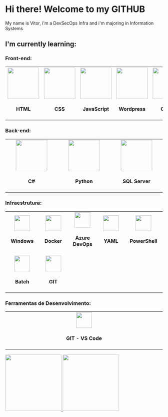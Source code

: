 # Hi there! Welcome to my GITHUB
My name is Vitor, i'm a DevSecOps Infra and i'm majoring in Information Systems

<h2>I'm currently learning:</h2>

<h3>Front-end:</h3>
<center>
<table>
  <tr>
    <td style='width: 10%; text-align: center;'>
      <img src="https://cdn.jsdelivr.net/npm/devicon@2.16.0/icons/html5/html5-original.svg" height='100px' width='100px' /><br>
      <h4>HTML</h4>
    </td>
    <td style='width: 10%; text-align: center;'>
      <img src="https://cdn.jsdelivr.net/npm/devicon@2.16.0/icons/css3/css3-original.svg" height='100px' width='100px' /><br>
      <h4>CSS</h4>
    </td>
    <td style='width: 10%; text-align: center;'>
      <img src="https://cdn.jsdelivr.net/npm/devicon@2.16.0/icons/javascript/javascript-original.svg" height='100px' width='100px' /><br>
      <h4>JavaScript</h4>
    </td>
    <td style='width: 10%; text-align: center;'>
      <img src="https://cdn.jsdelivr.net/npm/devicon@2.15.1/icons/wordpress/wordpress-plain.svg" height='100px' width='100px' /><br>
      <h4>Wordpress</h4>
    </td>
    <td style='width: 10%; text-align: center;'>
      <img src="https://cdn.jsdelivr.net/npm/devicon@2.16.0/icons/canva/canva-original.svg" height='100px' width='100px' /><br>
      <h4>Canva</h4>
    </td>
  </tr>
</table>
</center>

<h3>Back-end:</h3>
<center>
<table>
  <tr>
    <td style='width: 10%; text-align: center;'>
      <img src="https://cdn.jsdelivr.net/gh/devicons/devicon@latest/icons/csharp/csharp-original.svg" height='100px' width='100px' /><br>
      <h4>C#</h4>
    </td>
    <td style='width: 10%; text-align: center;'>
      <img src="https://cdn.jsdelivr.net/npm/devicon@2.16.0/icons/python/python-original.svg" height='100px' width='100px' /><br>
      <h4>Python</h4>
    </td>
    <td style='width: 10%; text-align: center;'>
      <img src="https://cdn.jsdelivr.net/gh/devicons/devicon@latest/icons/microsoftsqlserver/microsoftsqlserver-original.svg" height='100px' width='100px' /><br>
      <h4>SQL Server</h4>
    </td>
  </tr>
</table>
</center>

<h3>Infraestrutura:</h3>
<center>
<table>
  <tr>
    <td style='width: 10%; text-align: center;'>
      <img src="https://cdn.jsdelivr.net/npm/devicon@2.16.0/icons/windows8/windows8-original.svg" height='50px' width='50px' /><br>
      <h4>Windows</h4>
    </td>
    <td style='width: 10%; text-align: center;'>
      <img src="https://cdn.jsdelivr.net/gh/devicons/devicon@latest/icons/docker/docker-original.svg" height='50px' width='50px' /><br>
      <h4>Docker</h4>
    </td>
    <td style='width: 10%; text-align: center;'>
      <img src="https://cdn.jsdelivr.net/npm/devicon@2.16.0/icons/azuredevops/azuredevops-plain.svg" height='50px' width='50px' /><br>
      <h4>Azure DevOps</h4>
    </td>
     <td style='width: 10%; text-align: center;'>
      <img src="https://cdn.jsdelivr.net/npm/devicon@2.16.0/icons/yaml/yaml-original.svg" height='50px' width='50px' /><br>
      <h4>YAML</h4>
    </td>
    <td style='width: 10%; text-align: center;'>
      <img src="https://cdn.jsdelivr.net/npm/devicon@2.16.0/icons/powershell/powershell-original.svg" height='50px' width='50px' /><br>
      <h4>PowerShell</h4>
    </td>
  </tr>
    <tr>
        <td style='width: 10%; text-align: center;'>
            <img src="https://icon-library.com/images/batch-icon/batch-icon-5.jpg" height='50px' width='50px' /><br>
            <h4>Batch</h4>
        </td>
        <td style='width: 10%; text-align: center;'>
            <img src="https://cdn.jsdelivr.net/gh/devicons/devicon@latest/icons/git/git-original.svg" height='50px' width='50px' /><br>
            <h4>GIT</h4>
        </td>
    </tr>
</table>
</center>

<h3>Ferramentas de Desenvolvimento:</h3>
<center>
<table>
    <tr>
        <td style='width: 10%; text-align: center;'>
            <img src="https://cdn.jsdelivr.net/gh/devicons/devicon@latest/icons/githubcodespaces/githubcodespaces-original.svg" height='50px' width='50px' /><br>
            <h4>GIT - VS Code</h4>
        </td>
    </tr>
</table>
</center>

<div>
<a href="https://github.com/VitorFerreiraVHF">
<img loading="lazy" height="180em" src="https://github-readme-stats.vercel.app/api?username=VitorFerreiraVHF&show_icons=true&theme=codeSTACKr&include_all_commits=true&count_private=true"/>
<img loading="lazy" height="180em" src="https://github-readme-stats.vercel.app/api/top-langs/?username=VitorFerreiraVHF&layout=compact&langs_count=7&theme=codeSTACKr"/>
</div>
